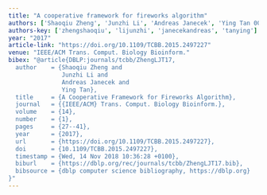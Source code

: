 ```yaml
---
title: "A cooperative framework for fireworks algorithm"
authors: ['Shaoqiu Zheng', 'Junzhi Li', 'Andreas Janecek', 'Ying Tan 0002']
authors-key: ['zhengshaoqiu', 'lijunzhi', 'janecekandreas', 'tanying']
year: "2017"
article-link: "https://doi.org/10.1109/TCBB.2015.2497227"
venue: "IEEE/ACM Trans. Comput. Biology Bioinform."
bibex: "@article{DBLP:journals/tcbb/ZhengLJT17,
  author    = {Shaoqiu Zheng and
               Junzhi Li and
               Andreas Janecek and
               Ying Tan},
  title     = {A Cooperative Framework for Fireworks Algorithm},
  journal   = {{IEEE/ACM} Trans. Comput. Biology Bioinform.},
  volume    = {14},
  number    = {1},
  pages     = {27--41},
  year      = {2017},
  url       = {https://doi.org/10.1109/TCBB.2015.2497227},
  doi       = {10.1109/TCBB.2015.2497227},
  timestamp = {Wed, 14 Nov 2018 10:36:28 +0100},
  biburl    = {https://dblp.org/rec/journals/tcbb/ZhengLJT17.bib},
  bibsource = {dblp computer science bibliography, https://dblp.org}
}"
---
```

